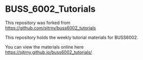 # BUSS_6002_Tutorials

This repository was forked from https://github.com/sjtrny/buss6002_tutorials

This repository holds the weekly tutorial materials for BUSS6002.

You can view the materials online here https://sjtrny.github.io/buss6002_tutorials/

